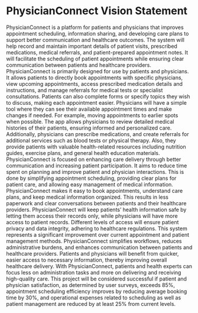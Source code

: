 # PhysicianConnect Vision Statement
PhysicianConnect is a platform for patients and physicians that improves appointment scheduling, information sharing, and developing care plans to support better communication and healthcare outcomes.
The system will help record and maintain important details of patient visits, prescribed medications, medical referrals, and patient-prepared appointment notes. It will facilitate the scheduling of patient appointments while ensuring clear communication between patients and healthcare providers.
PhysicianConnect is primarily designed for use by patients and physicians. It allows patients to directly book appointments with specific physicians, view upcoming appointments, access prescribed medication details and instructions, and manage referrals for medical tests or specialist consultations. Patients can also complete forms or specify topics they wish to discuss, making each appointment easier. 
Physicians will have a simple tool where they can see their available appointment times and make changes if needed. For example, moving appointments to earlier spots when possible. The app allows physicians to review detailed medical histories of their patients, ensuring informed and personalized care. Additionally, physicians can prescribe medications, and create referrals for additional services such as blood tests or physical therapy. Also, they provide patients with valuable health-related resources including nutrition guides, exercise plans, and general health education materials.
PhysicianConnect is focused on enhancing care delivery through better communication and increasing patient participation. It aims to reduce time spent on planning and improve patient and physician interactions. This is done by simplifying appointment scheduling, providing clear plans for patient care, and allowing easy management of medical information. PhysicianConnect makes it easy to book appointments, understand care plans, and keep medical information organized. This results in less paperwork and clear conversations between patients and their healthcare providers.
PhysicianConnect will keep patients’ health information safe by letting them access their records only, while physicians will have more access to patient records. Different levels of access will ensure patient privacy and data integrity, adhering to healthcare regulations.
This system represents a significant improvement over current appointment and patient management methods. PhysicianConnect simplifies workflows, reduces administrative burdens, and enhances communication between patients and healthcare providers. Patients and physicians will benefit from quicker, easier access to necessary information, thereby improving overall healthcare delivery. With PhysicianConnect, patients and health experts can focus less on administration tasks and more on delivering and receiving high-quality care.
This project will be considered successful if patient and physician satisfaction, as determined by user surveys, exceeds 85%, appointment scheduling efficiency improves by reducing average booking time by 30%, and operational expenses related to scheduling as well as  patient management are reduced by at least 25% from current levels.